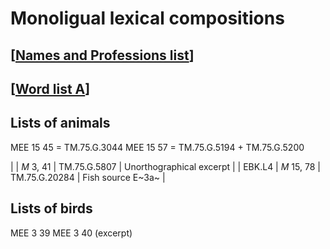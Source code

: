 # Monoligual lexical compositions

## [[Names and Professions list]]

## [[Word list A]]

## Lists of animals

MEE 15 45 = TM.75.G.3044
MEE 15 57 = TM.75.G.5194 + TM.75.G.5200


|              | *M* 3, 41  | TM.75.G.5807  | Unorthographical excerpt |
| EBK.L4       | *M* 15, 78 | TM.75.G.20284 | Fish source E~3a~        |
## Lists of birds

MEE 3 39
MEE 3 40 (excerpt)

[//begin]: # "Autogenerated link references for markdown compatibility"
[Names and Professions list]: <Names and Professions list> "Names and Professions list"
[Word list A]: <Word list A> "Word list A"
[//end]: # "Autogenerated link references"